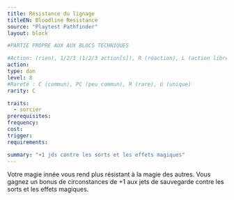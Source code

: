 ```yaml
---
title: Résistance du lignage
titleEN: Bloodline Resistance
source: "Playtest Pathfinder"
layout: block

#PARTIE PROPRE AUX AUX BLOCS TECHNIQUES

#Action: (rien), 1/2/3 (1/2/3 action[s]), R (réaction), L (action libre)
action: 
type: don
level: 8
#Rareté : C (commun), PC (peu commun), R (rare), U (unique)
rarity: C

traits:
  - sorcier
prerequisites: 
frequency: 
cost:
trigger: 
requirements: 

summary: "+1 jds contre les sorts et les effets magiques"
---
```


Votre magie innée vous rend plus résistant à la magie des autres. Vous gagnez un bonus de circonstances de +1 aux jets de sauvegarde contre les sorts et les effets magiques.